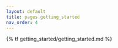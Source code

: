 ```yaml
---
layout: default
title: pages.getting_started
nav_order: 4
---
```


{% tf getting_started/getting_started.md %}
